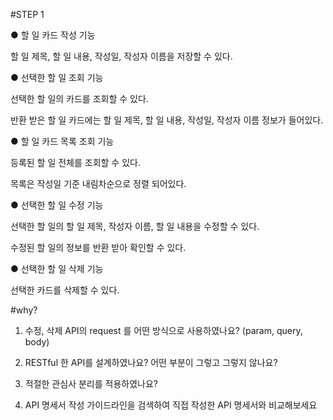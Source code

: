 #STEP 1


● 할 일 카드 작성 기능

할 일 제목, 할 일 내용, 작성일, 작성자 이름을 저장할 수 있다.

● 선택한 할 일 조회 기능

선택한 할 일의 카드를 조회할 수 있다.

반환 받은 할 일 카드에는 할 일 제목, 할 일 내용, 작성일, 작성자 이름 정보가 들어있다.

● 할 일 카드 목록 조회 기능

등록된 할 일 전체를 조회할 수 있다.

목록은 작성일 기준 내림차순으로 정렬 되어있다.

● 선택한 할 일 수정 기능

선택한 할 일의 할 일 제목, 작성자 이름, 할 일 내용을 수정할 수 있다.

수정된 할 일의 정보를 반환 받아 확인할 수 있다.

● 선택한 할 일 삭제 기능

선택한 카드를 삭제할 수 있다.


#why?

1. 수정, 삭제 API의 request 를 어떤 방식으로 사용하였나요? (param, query, body)

2.  RESTful 한 API를 설계하였나요? 어떤 부분이 그렇고 그렇지 않나요?

3.  적절한 관심사 분리를 적용하였나요?

4. API 명세서 작성 가이드라인을 검색하여 직접 작성한 API 명세서와 비교해보세요 
